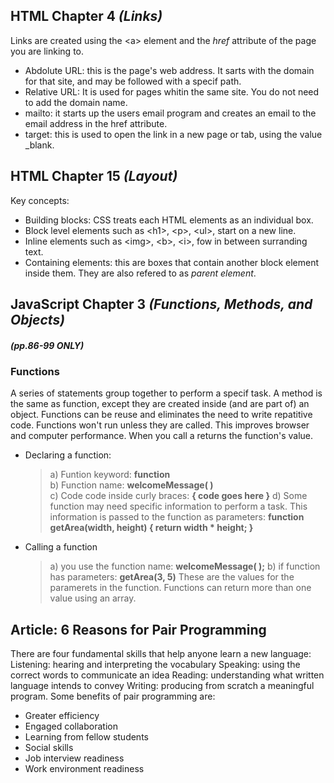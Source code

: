 ## HTML Chapter 4 *(Links)*
Links are created using the \<a> element and the _href_ attribute of the page you are linking to. 
- Abdolute URL: this is the page's web address. It sarts with the domain for that site, and may be followed with a specif path.  
- Relative URL: It is used for pages whitin the same site. You do not need to add the domain name.
- mailto: it starts up the users email program and creates an email to the email address in the href attribute.
- target: this is used to open the link in a new page or tab, using the value  _blank.

## HTML Chapter 15 *(Layout)*
Key concepts:
  - Building blocks: CSS treats each HTML elements as an individual box. 
  - Block level elements such as \<h1>, \<p>, \<ul>, start on a new line.
  - Inline elements such as \<img>, \<b>, \<i>, fow in between surranding text. 
  - Containing elements: this are boxes that contain another block element inside them. They are also refered to as _parent element_.

## JavaScript Chapter 3 *(Functions, Methods, and Objects)* 
##### (pp.86-99 ONLY)
### Functions
A series of statements group together to perform a specif task. A method is the same as function, except they are created inside (and are part of) an object. Functions can be reuse and eliminates the need to write repatitive code. Functions won't run unless they are called. This improves browser and computer performance. When you call a returns the function's value. 

- Declaring a function:
  >a) Funtion keyword: **function** <br>
  >b) Function name: **welcomeMessage( )** <br>
  >c) Code code inside curly braces: **{ code goes here }** 
  >d) Some function may need specific information to perform a task. This information is passed to the function as parameters: **function getArea(width, height) { return width * height; }**

- Calling a function 
  >a) you use the function name: **welcomeMessage( );**
  >b) if function has parameters: **getArea(3, 5)** These are the values for the paramerets in the function. Functions can return more than one value using an array.   


## Article: 6 Reasons for Pair Programming 
There are four fundamental skills that help anyone learn a new language: Listening: hearing and interpreting the vocabulary Speaking: using the correct words to communicate an idea Reading: understanding what written language intends to convey Writing: producing from scratch a meaningful program.
Some benefits of pair programming are:
  - Greater efficiency
  - Engaged collaboration
  - Learning from fellow students
  - Social skills
  - Job interview readiness
  - Work environment readiness
